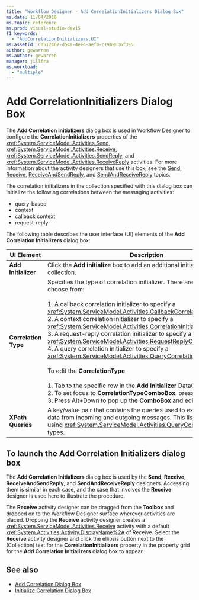 ```yaml
---
title: "Workflow Designer - Add CorrelationInitializers Dialog Box"
ms.date: 11/04/2016
ms.topic: reference
ms.prod: visual-studio-dev15
f1_keywords:
  - "AddCorrelationInitializers.UI"
ms.assetid: c0517467-d54a-4ee6-aef0-c19b96b6f395
author: gewarren
ms.author: gewarren
manager: jillfra
ms.workload:
  - "multiple"
---
```

# Add CorrelationInitializers Dialog Box

The **Add Correlation Initializers** dialog box is used in Workflow Designer to configure the **CorrelationInitializers** properties of the <xref:System.ServiceModel.Activities.Send>, <xref:System.ServiceModel.Activities.Receive>, <xref:System.ServiceModel.Activities.SendReply>, and <xref:System.ServiceModel.Activities.ReceiveReply> activities. For more information about the activity designers that use this box, see the [Send](../workflow-designer/send-activity-designer.md), [Receive](../workflow-designer/receive-activity-designer.md), [ReceiveAndSendReply](../workflow-designer/receiveandsendreply-template-designer.md), and [SendAndReceiveReply](../workflow-designer/sendandreceivereply-template-designer.md) topics.

The correlation initializers in the collection specified with this dialog box can initialize the following correlations between the messaging activities:

- query-based
- context
- callback context
- request-reply

The following table describes the user interface (UI) elements of the **Add Correlation Initializers** dialog box:

|UI Element|Description|
|-|-----------------|
|**Add Initializer**|Click the **Add initialize** box to add an additional initializer to the collection.|
|**Correlation Type**|Specifies the type of correlation initializer. There are four types to choose from:<br /><br /> 1. A callback correlation initializer to specify a <xref:System.ServiceModel.Activities.CallbackCorrelationInitializer>.<br />2. A context correlation initializer to specify a <xref:System.ServiceModel.Activities.CorrelationInitializer>.<br />3. A request-reply correlation initializer to specify a <xref:System.ServiceModel.Activities.RequestReplyCorrelationInitializer>.<br />4. A query correlation initializer to specify a <xref:System.ServiceModel.Activities.QueryCorrelationInitializer>.<br /><br /> To edit the **CorrelationType**<br /><br /> 1. Tab to the specific row in the **Add Initializer** DataGrid.<br />2. To set focus to **CorrelationTypeComboBox**, press **Ctrl**+**Tab**.<br />3. Press Alt+Down to pop up the **ComboBox** and edit it.|
|**XPath Queries**|A key/value pair that contains the queries used to extract correlation data from incoming and outgoing messages. This list is only valid when using <xref:System.ServiceModel.Activities.QueryCorrelationInitializer> types.|

## To launch the Add Correlation Initializers dialog box

 The **Add Correlation Initializers** dialog box is used by the **Send**, **Receive**, **ReceiveAndSendReply**, and **SendAndReceiveReply** designers. Accessing them is similar in each case, and the case that involves the **Receive** designer is used here to illustrate the procedure.

 The **Receive** activity designer can be dragged from the **Toolbox** and dropped on to the Workflow Designer surface wherever activities are placed. Dropping the **Receive** activity designer creates a <xref:System.ServiceModel.Activities.Receive> activity with a default <xref:System.Activities.Activity.DisplayName%2A> of Receive. Select the **Receive** activity designer and click the ellipsis button next to the (Collection) text for the **CorrelationInitializers** property in the property grid for the **Add Correlation Initializers** dialog box to appear.

## See also

- [Add Correlation Dialog Box](http://msdn.microsoft.com/en-us/9e41a149-e8ab-41b1-8886-ea06a63041b6)
- [Initialize Correlation Dialog Box](../workflow-designer/initialize-correlation-dialog-box.md)